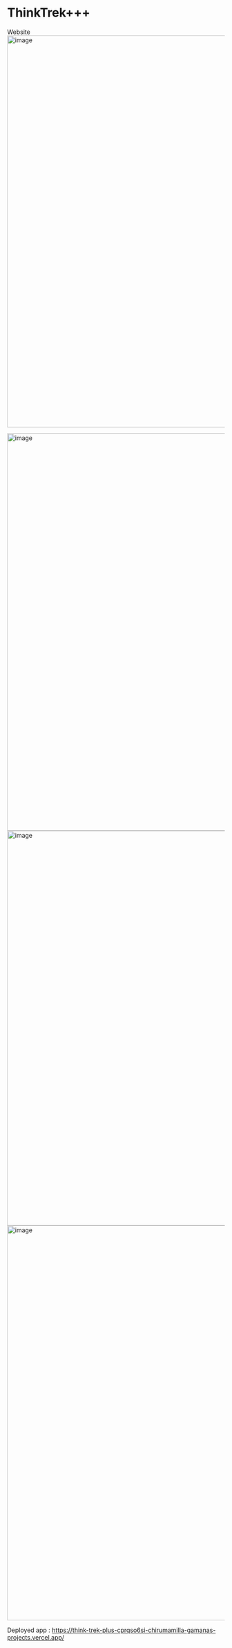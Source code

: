 # ThinkTrek+++
 Website
 <img width="1909" height="906" alt="image" src="https://github.com/user-attachments/assets/3fd009d9-c8c0-42f6-87fd-d7e4a09fbe12" />

 <img width="1894" height="919" alt="image" src="https://github.com/user-attachments/assets/f0ce157d-f2ad-41c3-a1f0-e3c769f2c65f" />

<img width="1866" height="913" alt="image" src="https://github.com/user-attachments/assets/232b5d5e-2084-4470-a529-c7ed5850f6e0" />

<img width="1878" height="913" alt="image" src="https://github.com/user-attachments/assets/af678e2d-d5ea-43dd-aa38-b085add59a94" />


Deployed app : https://think-trek-plus-cprqso6si-chirumamilla-gamanas-projects.vercel.app/
